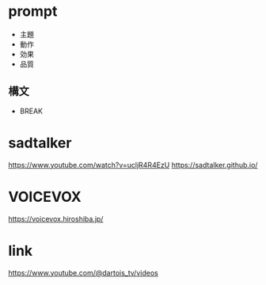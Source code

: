 # prompt
- 主題
- 動作
- 効果
- 品質

## 構文
- BREAK

# sadtalker
https://www.youtube.com/watch?v=ucljR4R4EzU
https://sadtalker.github.io/

# VOICEVOX
https://voicevox.hiroshiba.jp/

# link
https://www.youtube.com/@dartois_tv/videos